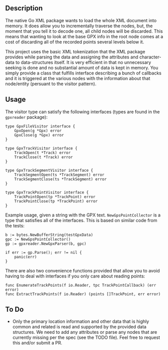 ## Description

The native Go XML package wants to load the whole XML document into memory. It does allow you to incrementally traverse the nodes, but, the moment that you tell it to decode one, all child nodes will be discarded. This means that wanting to look at the base GPX info in the root node comes at a cost of discarding all of the recorded points several levels below it.

This project uses the basic XML tokenization that the XML package provides while parsing the data and assigning the attributes and character-data to data-structures itself. It is very efficient in that no unnecessary seeking is done and no substantial amount of data is kept in memory. You simply provide a class that fulfills interface describing a bunch of callbacks and it is triggered at the various nodes with the information about that node/entity (persuant to the visitor pattern).


## Usage

The visitor type can satisfy the following interfaces (types are found in the `gpxreader` package):

```golang
type GpxFileVisitor interface {
    GpxOpen(g *Gpx) error
    GpxClose(g *Gpx) error
}

type GpxTrackVisitor interface {
    TrackOpen(t *Track) error
    TrackClose(t *Track) error
}

type GpxTrackSegmentVisitor interface {
    TrackSegmentOpen(ts *TrackSegment) error
    TrackSegmentClose(ts *TrackSegment) error
}

type GpxTrackPointVisitor interface {
    TrackPointOpen(tp *TrackPoint) error
    TrackPointClose(tp *TrackPoint) error
}
```

Example usage, given a string with the GPX text. `NewGpsPointCollector` is a type that satisfies all of the interfaces. This is based on similar code from the tests:

```golang
b := bytes.NewBufferString(testGpxData)
gpc := NewGpsPointCollector()
gp := gpxreader.NewGpxParser(b, gpc)

if err := gp.Parse(); err != nil {
    panic(err)
}
```

There are also two convenience functions provided that allow you to avoid having to deal with interfaces if you only care about reading points:

```golang
func EnumerateTrackPoints(f io.Reader, tpc TrackPointCallback) (err error)
func ExtractTrackPoints(f io.Reader) (points []TrackPoint, err error)
```


## To Do

- Only the primary location information and other data that is highly common and related is read and supported by the provided data structures. We need to add any attributes or parse any nodes that are currently missing per the spec (see the TODO file). Feel free to request this and/or submit a PR.
